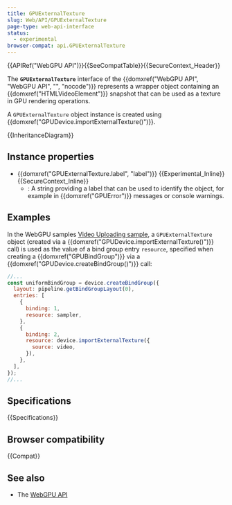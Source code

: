 ```yaml
---
title: GPUExternalTexture
slug: Web/API/GPUExternalTexture
page-type: web-api-interface
status:
  - experimental
browser-compat: api.GPUExternalTexture
---
```


{{APIRef("WebGPU API")}}{{SeeCompatTable}}{{SecureContext_Header}}

The **`GPUExternalTexture`** interface of the {{domxref("WebGPU API", "WebGPU API", "", "nocode")}} represents a wrapper object containing an {{domxref("HTMLVideoElement")}} snapshot that can be used as a texture in GPU rendering operations.

A `GPUExternalTexture` object instance is created using {{domxref("GPUDevice.importExternalTexture()")}}.

{{InheritanceDiagram}}

## Instance properties

- {{domxref("GPUExternalTexture.label", "label")}} {{Experimental_Inline}} {{SecureContext_Inline}}
  - : A string providing a label that can be used to identify the object, for example in {{domxref("GPUError")}} messages or console warnings.

## Examples

In the WebGPU samples [Video Uploading sample](https://webgpu.github.io/webgpu-samples/samples/videoUploading), a `GPUExternalTexture` object (created via a {{domxref("GPUDevice.importExternalTexture()")}} call) is used as the value of a bind group entry `resource`, specified when creating a {{domxref("GPUBindGroup")}} via a {{domxref("GPUDevice.createBindGroup()")}} call:

```js
//...
const uniformBindGroup = device.createBindGroup({
  layout: pipeline.getBindGroupLayout(0),
  entries: [
    {
      binding: 1,
      resource: sampler,
    },
    {
      binding: 2,
      resource: device.importExternalTexture({
        source: video,
      }),
    },
  ],
});
//...
```

## Specifications

{{Specifications}}

## Browser compatibility

{{Compat}}

## See also

- The [WebGPU API](/en-US/docs/Web/API/WebGPU_API)
